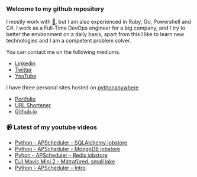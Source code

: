 ### Welcome to my github repository

I mostly work with [:snake:](https://www.python.org/), but I am also experienced in Ruby, Go, Powershell and C#. I work as a Full-Time DevOps engineer for a big company, and I try to better the environment on a daily basis, apart from this I like to learn new technologies and I am a competent problem solver.

You can contact me on the following mediums.
- [Linkedin](https://www.linkedin.com/in/r3ap3rpy)
- [Twitter](https://twitter.com/r3ap3rpy)
- [YouTube](https://www.youtube.com/channel/UC1qkMXH8d2I9DDAtBSeEHqg)

I have three personal sites hosted on [pythonanywhere](https://www.pythonanywhere.com/)
- [Portfolio](http://r3ap3rpy.pythonanywhere.com/)
- [URL Shortener](http://shortenpy.pythonanywhere.com/)
- [Github.io](https://r3ap3rpy.github.io/)

### :video_camera: Latest of my youtube videos
<!-- YOUTUBE:START -->
- [Python - APScheduler - SQLAlchemy jobstore](https://www.youtube.com/watch?v=Q9YOF9gq9jo)
- [Python - APScheduler - MongoDB jobstore](https://www.youtube.com/watch?v=lxtMV2wXtok)
- [Pyhon - APScheduler - Redis jobstore](https://www.youtube.com/watch?v=ZH62HZ5kNjw)
- [DJI Mavic Mini 2 - Mátrafüred, small lake](https://www.youtube.com/watch?v=9p8-xGclkuU)
- [Python - APScheduler -  Intro](https://www.youtube.com/watch?v=G2xSqfLanV0)
<!-- YOUTUBE:END -->

